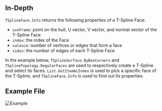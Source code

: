 ## In-Depth
`TSplineFace.Info` returns the following properties of a T-Spline Face:
- `uvnFrame`: point on the hull, U vector, V vector, and normal vector of the T-Spline Face
- `index`: the index of the Face
- `valence`: number of vertices or edges that form a face
- `sides`: the number of edges of each T-Spline Face

In the example below, `TSplineSurface.ByBoxCorners` and `TSplineTopology.RegularFaces` are used to respectively create a T-Spline and select its faces. `List.GetItemAtIndex` is used to pick a specific face of the T-Spline, and `TSplineFace.Info` is used to find out its properties.

## Example File

![Example](./Autodesk.DesignScript.Geometry.TSpline.TSplineFace.Info_img.jpg)
